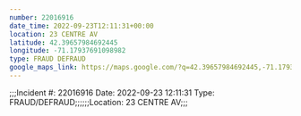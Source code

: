 ```yaml
---
number: 22016916
date_time: 2022-09-23T12:11:31+00:00
location: 23 CENTRE AV
latitude: 42.39657984692445
longitude: -71.17937691098982
type: FRAUD DEFRAUD
google_maps_link: https://maps.google.com/?q=42.39657984692445,-71.17937691098982
---
```


;;;Incident #: 22016916   Date: 2022-09-23 12:11:31   Type: FRAUD/DEFRAUD;;;;;;Location: 23 CENTRE AV;;;
